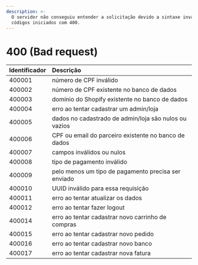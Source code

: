 ```yaml
---
description: >-
  O servidor não conseguiu entender a solicitação devido a sintaxe inválida,
  códigos iniciados com 400.
---
```


# 400 \(Bad request\)

| Identificador | Descrição |
| :--- | :--- |
| 400001 | número de CPF inválido |
| 400002 | número de CPF existente no banco de dados |
| 400003 | domínio do Shopify existente no banco de dados |
| 400004 | erro ao tentar cadastrar um admin/loja |
| 400005 | dados no cadastrado de admin/loja são nulos ou vazios |
| 400006 | CPF ou email do parceiro existente no banco de dados |
| 400007 | campos inválidos ou nulos |
| 400008 | tipo de pagamento inválido |
| 400009 | pelo menos um tipo de pagamento precisa ser enviado |
| 400010 | UUID inválido para essa requisição |
| 400011 | erro ao tentar atualizar os dados |
| 400012 | erro ao tentar fazer logout |
| 400014 | erro ao tentar cadastrar novo carrinho de compras |
| 400015 | erro ao tentar cadastrar novo pedido |
| 400016 | erro ao tentar cadastrar novo banco |
| 400017 | erro ao tentar cadastrar nova fatura |


